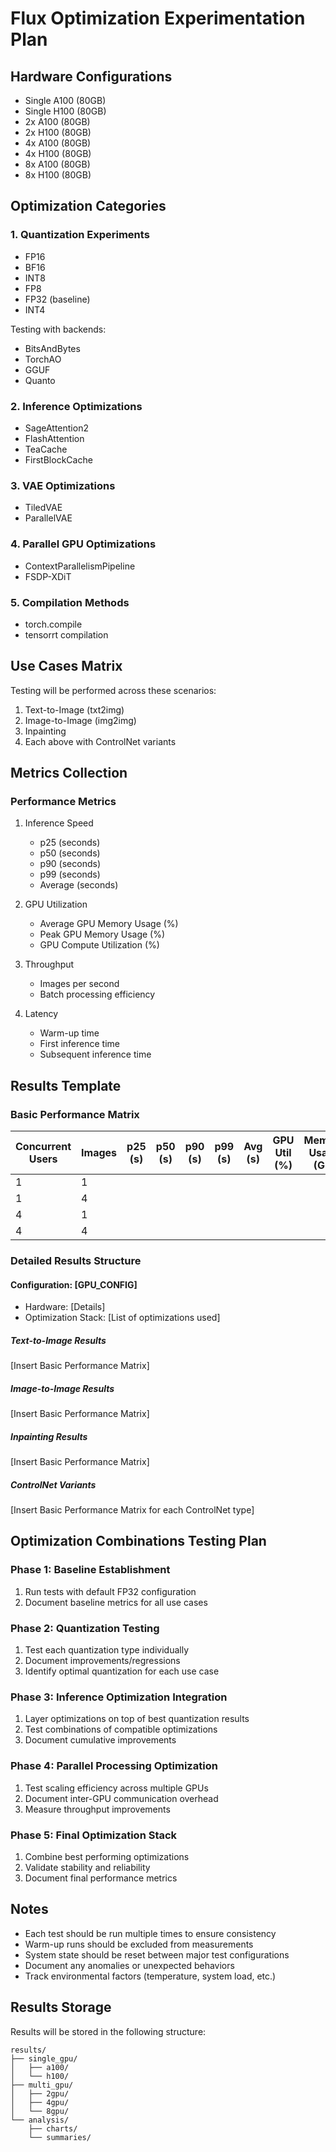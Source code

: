 # Flux Optimization Experimentation Plan

## Hardware Configurations
- Single A100 (80GB)
- Single H100 (80GB)
- 2x A100 (80GB)
- 2x H100 (80GB)
- 4x A100 (80GB)
- 4x H100 (80GB)
- 8x A100 (80GB)
- 8x H100 (80GB)

## Optimization Categories

### 1. Quantization Experiments
- FP16
- BF16
- INT8
- FP8
- FP32 (baseline)
- INT4

Testing with backends:
- BitsAndBytes
- TorchAO
- GGUF
- Quanto

### 2. Inference Optimizations
- SageAttention2
- FlashAttention
- TeaCache
- FirstBlockCache

### 3. VAE Optimizations
- TiledVAE
- ParallelVAE

### 4. Parallel GPU Optimizations
- ContextParallelismPipeline
- FSDP-XDiT

### 5. Compilation Methods
- torch.compile
- tensorrt compilation

## Use Cases Matrix

Testing will be performed across these scenarios:
1. Text-to-Image (txt2img)
2. Image-to-Image (img2img)
3. Inpainting
4. Each above with ControlNet variants

## Metrics Collection

### Performance Metrics
1. Inference Speed
   - p25 (seconds)
   - p50 (seconds)
   - p90 (seconds)
   - p99 (seconds)
   - Average (seconds)

2. GPU Utilization
   - Average GPU Memory Usage (%)
   - Peak GPU Memory Usage (%)
   - GPU Compute Utilization (%)

3. Throughput
   - Images per second
   - Batch processing efficiency

4. Latency
   - Warm-up time
   - First inference time
   - Subsequent inference time

## Results Template

### Basic Performance Matrix

| Concurrent Users | Images | p25 (s) | p50 (s) | p90 (s) | p99 (s) | Avg (s) | GPU Util (%) | Memory Usage (GB) |
|-----------------|---------|---------|---------|---------|---------|---------|--------------|------------------|
| 1               | 1       |         |         |         |         |         |              |                  |
| 1               | 4       |         |         |         |         |         |              |                  |
| 4               | 1       |         |         |         |         |         |              |                  |
| 4               | 4       |         |         |         |         |         |              |                  |

### Detailed Results Structure

#### Configuration: [GPU_CONFIG]
- Hardware: [Details]
- Optimization Stack: [List of optimizations used]

##### Text-to-Image Results
[Insert Basic Performance Matrix]

##### Image-to-Image Results
[Insert Basic Performance Matrix]

##### Inpainting Results
[Insert Basic Performance Matrix]

##### ControlNet Variants
[Insert Basic Performance Matrix for each ControlNet type]

## Optimization Combinations Testing Plan

### Phase 1: Baseline Establishment
1. Run tests with default FP32 configuration
2. Document baseline metrics for all use cases

### Phase 2: Quantization Testing
1. Test each quantization type individually
2. Document improvements/regressions
3. Identify optimal quantization for each use case

### Phase 3: Inference Optimization Integration
1. Layer optimizations on top of best quantization results
2. Test combinations of compatible optimizations
3. Document cumulative improvements

### Phase 4: Parallel Processing Optimization
1. Test scaling efficiency across multiple GPUs
2. Document inter-GPU communication overhead
3. Measure throughput improvements

### Phase 5: Final Optimization Stack
1. Combine best performing optimizations
2. Validate stability and reliability
3. Document final performance metrics

## Notes
- Each test should be run multiple times to ensure consistency
- Warm-up runs should be excluded from measurements
- System state should be reset between major test configurations
- Document any anomalies or unexpected behaviors
- Track environmental factors (temperature, system load, etc.)

## Results Storage
Results will be stored in the following structure:
```
results/
├── single_gpu/
│   ├── a100/
│   └── h100/
├── multi_gpu/
│   ├── 2gpu/
│   ├── 4gpu/
│   └── 8gpu/
└── analysis/
    ├── charts/
    └── summaries/
```
